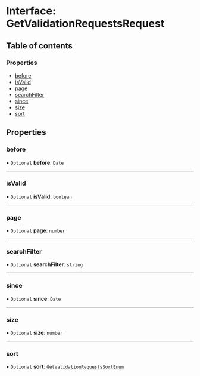 # Interface: GetValidationRequestsRequest

## Table of contents

### Properties

- [before](GetValidationRequestsRequest.md#before)
- [isValid](GetValidationRequestsRequest.md#isvalid)
- [page](GetValidationRequestsRequest.md#page)
- [searchFilter](GetValidationRequestsRequest.md#searchfilter)
- [since](GetValidationRequestsRequest.md#since)
- [size](GetValidationRequestsRequest.md#size)
- [sort](GetValidationRequestsRequest.md#sort)

## Properties

### <a id="before" name="before"></a> before

• `Optional` **before**: `Date`

___

### <a id="isvalid" name="isvalid"></a> isValid

• `Optional` **isValid**: `boolean`

___

### <a id="page" name="page"></a> page

• `Optional` **page**: `number`

___

### <a id="searchfilter" name="searchfilter"></a> searchFilter

• `Optional` **searchFilter**: `string`

___

### <a id="since" name="since"></a> since

• `Optional` **since**: `Date`

___

### <a id="size" name="size"></a> size

• `Optional` **size**: `number`

___

### <a id="sort" name="sort"></a> sort

• `Optional` **sort**: [`GetValidationRequestsSortEnum`](../enums/GetValidationRequestsSortEnum.md)
